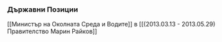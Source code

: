 ### Държавни Позиции
[[Министър на Околната Среда и Водите]] в [[(2013.03.13 - 2013.05.29) Правителство Марин Райков]]